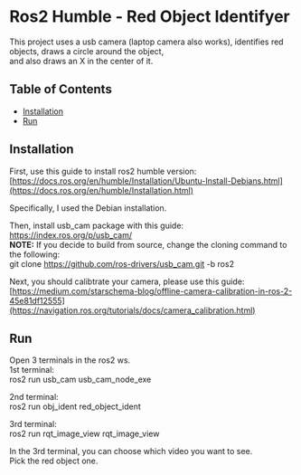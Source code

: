 # Ros2 Humble - Red Object Identifyer

This project uses a usb camera (laptop camera also works), identifies red objects, draws a circle around the object,  
and also draws an X in the center of it.

## Table of Contents

- [Installation](#installation)
- [Run](#run)



## Installation

First, use this guide to install ros2 humble version:  
[https://docs.ros.org/en/humble/Installation/Ubuntu-Install-Debians.html](https://docs.ros.org/en/humble/Installation.html)  

Specifically, I used the Debian installation.  

Then, install usb_cam package with this guide:  
https://index.ros.org/p/usb_cam/  
**NOTE:** If you decide to build from source, change the cloning command to the following:  
git clone https://github.com/ros-drivers/usb_cam.git -b ros2  

Next, you should calibtrate your camera, please use this guide:   
[https://medium.com/starschema-blog/offline-camera-calibration-in-ros-2-45e81df12555](https://navigation.ros.org/tutorials/docs/camera_calibration.html)  

## Run
Open 3 terminals in the ros2 ws.   
1st terminal:   
ros2 run usb_cam usb_cam_node_exe   

2nd terminal:  
ros2 run obj_ident red_object_ident   

3rd terminal:  
ros2 run rqt_image_view rqt_image_view   

In the 3rd terminal, you can choose which video you want to see.  
Pick the red object one.  

